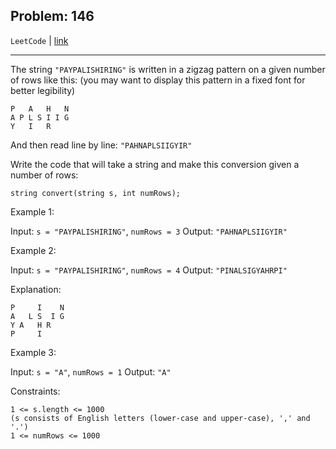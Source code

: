Problem: 146
---

`LeetCode` | [link](https://leetcode.com/problems/zigzag-conversion/)

---

The string `"PAYPALISHIRING"` is written in a zigzag pattern on a given number of
rows like this: (you may want to display this pattern in a fixed font for better legibility)
```
P   A   H   N
A P L S I I G
Y   I   R
```

And then read line by line: `"PAHNAPLSIIGYIR"`

Write the code that will take a string and make this conversion given a number of rows:

`string convert(string s, int numRows);`

Example 1:

Input: `s = "PAYPALISHIRING"`, `numRows = 3`
Output: `"PAHNAPLSIIGYIR"`

Example 2:

Input: `s = "PAYPALISHIRING"`, `numRows = 4`
Output: `"PINALSIGYAHRPI"`

Explanation:
```
P     I    N
A   L S  I G
Y A   H R
P     I
```

Example 3:

Input: `s = "A"`, `numRows = 1`
Output: `"A"`
 

Constraints:
```
1 <= s.length <= 1000
(s consists of English letters (lower-case and upper-case), ',' and '.')
1 <= numRows <= 1000
```
